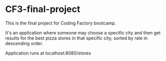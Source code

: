# CF3-final-project

This is the final project for Coding Factory bootcamp.

It's an application where someone may choose a specific city and then get results for the best pizza stores in that specific city, sorted by rate in descending order.

Application runs at localhost:8080/stores
